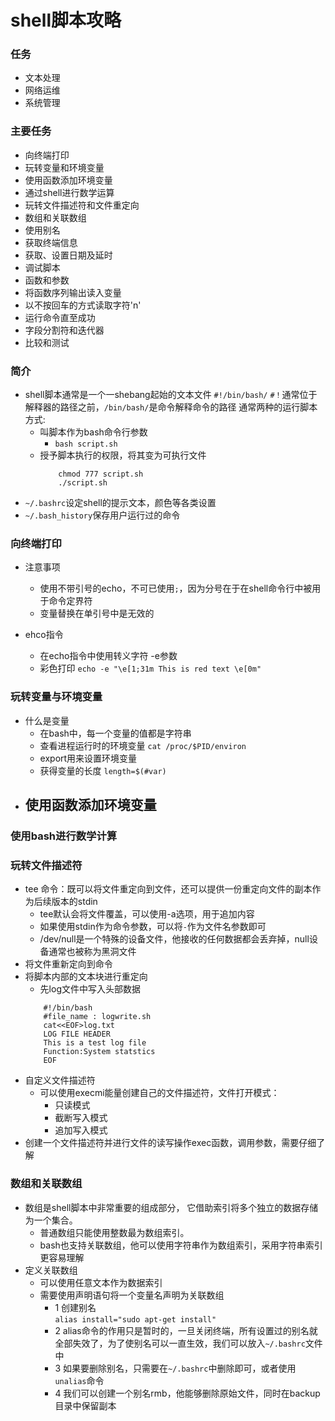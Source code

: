 shell脚本攻略
===========

### 任务
+ 文本处理
+ 网络运维
+ 系统管理

### 主要任务
+ 向终端打印
+ 玩转变量和环境变量
+ 使用函数添加环境变量
+ 通过shell进行数学运算
+ 玩转文件描述符和文件重定向
+ 数组和关联数组
+ 使用别名
+ 获取终端信息
+ 获取、设置日期及延时
+ 调试脚本
+ 函数和参数
+ 将函数序列输出读入变量
+ 以不按回车的方式读取字符'n'
+ 运行命令直至成功
+ 字段分割符和迭代器
+ 比较和测试

### 简介
+ shell脚本通常是一个一shebang起始的文本文件
  ```#!/bin/bash/```
  ```#！```通常位于解释器的路径之前，```/bin/bash/```是命令解释命令的路径
  通常两种的运行脚本方式:
  - 叫脚本作为bash命令行参数
    - ```bash script.sh```
  - 授予脚本执行的权限，将其变为可执行文件
    ```shell
        chmod 777 script.sh
        ./script.sh
    ```
+ ```~/.bashrc```设定shell的提示文本，颜色等各类设置
+ ```~/.bash_history```保存用户运行过的命令

### 向终端打印
+ 注意事项
  - 使用不带引号的echo，不可已使用```;```，因为分号在于在shell命令行中被用于命令定界符
  - 变量替换在单引号中是无效的

+ ehco指令
  - 在echo指令中使用转义字符 -e参数
  - 彩色打印
    ```echo -e "\e[1;31m This is red text \e[0m"```

### 玩转变量与环境变量
+ 什么是变量
  - 在bash中，每一个变量的值都是字符串
  - 查看进程运行时的环境变量
    ```cat /proc/$PID/environ```
  - export用来设置环境变量
  - 获得变量的长度
    ```length=$(#var)```
+ 使用函数添加环境变量
  -
### 使用bash进行数学计算
### 玩转文件描述符
+ tee 命令：既可以将文件重定向到文件，还可以提供一份重定向文件的副本作为后续版本的stdin
  - tee默认会将文件覆盖，可以使用-a选项，用于追加内容
  - 如果使用stdin作为命令参数，可以将```-```作为文件名参数即可
  - /dev/null是一个特殊的设备文件，他接收的任何数据都会丢弃掉，null设备通常也被称为黑洞文件
+ 将文件重新定向到命令
+ 将脚本内部的文本块进行重定向
  - 先log文件中写入头部数据
  ```
      #!/bin/bash
      #file_name : logwrite.sh
      cat<<EOF>log.txt
      LOG FILE HEADER
      This is a test log file
      Function:System statstics
      EOF
  ```
+ 自定义文件描述符
  - 可以使用execmi能量创建自己的文件描述符，文件打开模式：
    - 只读模式
    - 截断写入模式
    - 追加写入模式
+ 创建一个文件描述符并进行文件的读写操作exec函数，调用参数，需要仔细了解


### 数组和关联数组
+ 数组是shell脚本中非常重要的组成部分， 它借助索引将多个独立的数据存储为一个集合。
  - 普通数组只能使用整数最为数组索引。
  - bash也支持关联数组，他可以使用字符串作为数组索引，采用字符串索引更容易理解
+ 定义关联数组
  - 可以使用任意文本作为数据索引
  - 需要使用声明语句将一个变量名声明为关联数组
    - 1 创建别名</br>
      ```alias install="sudo apt-get install"```
    - 2 alias命令的作用只是暂时的，一旦关闭终端，所有设置过的别名就全部失效了，为了使别名可以一直生效，我们可以放入```~/.bashrc```文件中
    - 3 如果要删除别名，只需要在```~/.bashrc```中删除即可，或者使用```unalias```命令
    - 4 我们可以创建一个别名rmb，他能够删除原始文件，同时在backup目录中保留副本
      
